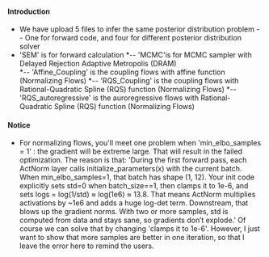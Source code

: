#### Introduction
* We have upload 5 files to infer the same posterior distribution problem -- One for forward code, and four for different posterior distribution solver
* 'SEM' is for forward calculation 
*-- 'MCMC'is for MCMC sampler with  Delayed Rejection Adaptive Metropolis (DRAM)  
*-- 'Affine_Coupling' is the coupling flows with affine function (Normalizing Flows)
*-- 'RQS_Coupling' is the coupling flows with Rational-Quadratic Spline (RQS) function (Normalizing Flows)
*-- 'RQS_autoregressive' is the auroregressive flows with Rational-Quadratic Spline (RQS) function (Normalizing Flows)

#### Notice
* For normalizing flows, you'll meet one problem when 'min_elbo_samples = 1' : the gradient will be extreme large. That will result in the failed optimization.
The reason is that:
'During the first forward pass, each ActNorm layer calls initialize_parameters(x) with the current batch. When min_elbo_samples=1, that batch has shape (1, 12).
Your init code explicitly sets std=0 when batch_size==1, then clamps it to 1e-6, and sets logs = log(1/std) ≈ log(1e6) ≈ 13.8. That means ActNorm multiplies activations by ~1e6 and adds a huge log-det term.
Downstream, that blows up the gradient norms. With two or more samples, std is computed from data and stays sane, so gradients don’t explode.'
Of course we can solve that by changing 'clamps it to 1e-6'. However, I just want to show that more samples are better in one iteration, so that I leave the error here to remind the users.
     
